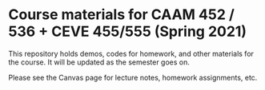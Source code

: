 # Course materials for CAAM 452 / 536 + CEVE 455/555 (Spring 2021)

This repository holds demos, codes for homework, and other materials for the course. It will be updated as the semester goes on.

Please see the Canvas page for lecture notes, homework assignments, etc.
